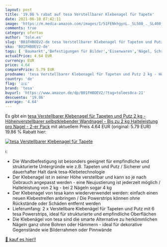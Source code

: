 ```yaml
---
layout: post
title: '19.86 % rabat auf tesa Verstellbarer Klebenagel für Tapete'
date: 2021-06-10 07:42:11
image: 'https://m.media-amazon.com/images/I/51FENkhgynL._SL500_._SL400_.jpg'
comments: true
category: ofertas
author: 'tole.es'
slug: 'B01FHBOEV2-de tesa Verstellbarer Klebenagel für Tapeten und Putz 2 kg -...'
sku: 'B01FHBOEV2-de'
tags: [ 'Baumarkt','Befestigungen für Bilder','Eisenwaren','Nägel, Schrauben & Befestigungen','tesa', ]
actualPrice: 4.64 EUR
currency: EUR
price: 4.64
comparePrice: 5.79 EUR
prodname: 'tesa Verstellbarer Klebenagel für Tapeten und Putz 2 kg - Höhenverstellbarer  selbstklebender Wandnagel - Bis zu 2 kg Halteleistung pro Nagel - 2-er Pack'
country: 'de'
flag: '🇩🇪'
brand: 'tesa'
buyurl: 'https://www.amazon.de/dp/B01FHBOEV2/?tag=tolees0ca-21'
descuento: '19.86'
average: '4.64'
---
```


Es gibt ein [tesa Verstellbarer Klebenagel für Tapeten und Putz 2 kg - Höhenverstellbarer  selbstklebender Wandnagel - Bis zu 2 kg Halteleistung pro Nagel - 2-er Pack](https://www.amazon.de/dp/B01FHBOEV2/?tag=tolees0ca-21) mit aktuellem Preis 4.64 EUR (original: 5.79 EUR) 19.86 % Rabatt hier:

[![tesa Verstellbarer Klebenagel für Tapete](https://m.media-amazon.com/images/I/51FENkhgynL._SL500_._SL400_.jpg)](https://www.amazon.de/dp/B01FHBOEV2/?tag=tolees0ca-21)

ℹ️:

- Die Wandbefestigung ist besonders geeignet für empfindliche und strukturierte Untergründe wie z.B. Tapeten und Putz / Sicherer und dauerhafter Halt dank tesa-Klebetechnologie
- Der Klebenagel ist in seiner Höhe verstellbar und kann so je nach Gebrauch angepasst werden - eine Neujustierung ist jederzeit möglich / Halteleistung von 2 kg - bei 2 Nägeln sogar 4 kg
- Der Klebenagel von tesa kann wiederverwendet werden: einfach einen neuen Klebestreifen anbringen / Die Powerstrips können ohne Rückstände oder Schäden entfernt werden
- Lieferumfang: 2 x Verstellbare Klebenägel für Tapeten und Putz mit 6 tesa Powerstrips, ideal für strukturierte und empfindliche Oberflächen
- Die Klebenägel von tesa sind die smarte Alternative zu herkömmlichen Nägeln ganz ohne Bohren oder Hämmern - ideal für dekorative Gegenstände wie Bilderrahmen oder Pinnwände

[🛒 kauf es hier!!](https://www.amazon.de/dp/B01FHBOEV2/?tag=tolees0ca-21)
